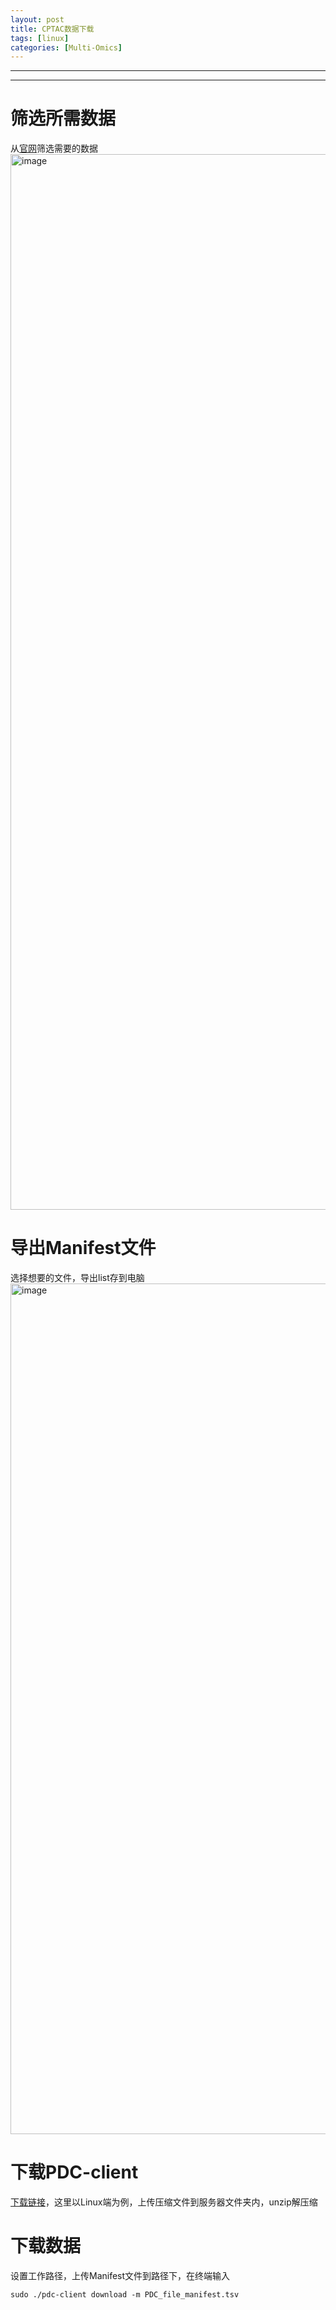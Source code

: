 ```yaml
---
layout: post
title: CPTAC数据下载
tags: [linux]
categories: [Multi-Omics]
---
```



------------------------------------------------------------------------
------------------------------------------------------------------------
# 筛选所需数据
从[官网](https://pdc.cancer.gov/pdc/)筛选需要的数据<img width="1689" alt="image" src="https://github.com/user-attachments/assets/55a8dcf6-5cec-45a4-a565-b409cfb4ace8">

# 导出Manifest文件
选择想要的文件，导出list存到电脑<img width="1361" alt="image" src="https://github.com/user-attachments/assets/41d2bff8-4711-48d0-b130-beaf71cfb5f8">

# 下载PDC-client
[下载链接](https://pdc.cancer.gov/pdc/data-download-documentation)，这里以Linux端为例，上传压缩文件到服务器文件夹内，unzip解压缩

# 下载数据
设置工作路径，上传Manifest文件到路径下，在终端输入
```
sudo ./pdc-client download -m PDC_file_manifest.tsv
```
